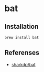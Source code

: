 # bat

## Installation

```bash
brew install bat
```

## Referenses

- [sharkdp/bat](https://github.com/sharkdp/bat)

